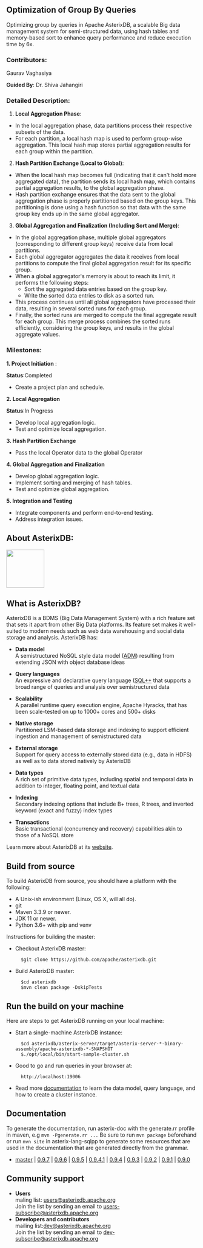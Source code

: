 ## Optimization of Group By Queries

Optimizing group by queries in Apache AsterixDB, a scalable Big data management system for semi-structured data,
using hash tables and memory-based sort to enhance query performance and reduce execution time by 6x.

### Contributors:

Gaurav Vaghasiya

**Guided By**: Dr. Shiva Jahangiri

### Detailed Description:
1. **Local Aggregation Phase**:
- In the local aggregation phase, data partitions process their respective subsets of the data.
- For each partition, a local hash map is used to perform group-wise aggregation. This local hash map stores partial aggregation results for each group within the partition.
2. **Hash Partition Exchange (Local to Global)**:
- When the local hash map becomes full (indicating that it can't hold more aggregated data), the partition sends its local hash map, which contains partial aggregation results, to the global aggregation phase.
- Hash partition exchange ensures that the data sent to the global aggregation phase is properly partitioned based on the group keys. This partitioning is done using a hash function so that data with the same group key ends up in the same global aggregator.
3. **Global Aggregation and Finalization (Including Sort and Merge)**:
- In the global aggregation phase, multiple global aggregators (corresponding to different group keys) receive data from local partitions.
- Each global aggregator aggregates the data it receives from local partitions to compute the final global aggregation result for its specific group.
- When a global aggregator's memory is about to reach its limit, it performs the following steps:
  - Sort the aggregated data entries based on the group key.
  - Write the sorted data entries to disk as a sorted run.
- This process continues until all global aggregators have processed their data, resulting in several sorted runs for each group.
- Finally, the sorted runs are merged to compute the final aggregate result for each group. This merge process combines the sorted runs efficiently, considering the group keys, and results in the global aggregate values.


### Milestones:

**1. Project Initiation** :

**Status**:Completed

- Create a project plan and schedule.

**2. Local Aggregation**

**Status**:In Progress

- Develop local aggregation logic.
- Test and optimize local aggregation.

**3. Hash Partition Exchange**

- Pass the local Operator data to the global Operator

**4. Global Aggregation and Finalization**
- Develop global aggregation logic.
- Implement sorting and merging of hash tables.
- Test and optimize global aggregation.

**5. Integration and Testing**
- Integrate components and perform end-to-end testing.
- Address integration issues.


## About AsterixDB:





<!--
 ! Licensed to the Apache Software Foundation (ASF) under one
 ! or more contributor license agreements.  See the NOTICE file
 ! distributed with this work for additional information
 ! regarding copyright ownership.  The ASF licenses this file
 ! to you under the Apache License, Version 2.0 (the
 ! "License"); you may not use this file except in compliance
 ! with the License.  You may obtain a copy of the License at
 !
 !   http://www.apache.org/licenses/LICENSE-2.0
 !
 ! Unless required by applicable law or agreed to in writing,
 ! software distributed under the License is distributed on an
 ! "AS IS" BASIS, WITHOUT WARRANTIES OR CONDITIONS OF ANY
 ! KIND, either express or implied.  See the License for the
 ! specific language governing permissions and limitations
 ! under the License.
 !-->
<a href="http://asterixdb.apache.org"><img src="http://asterixdb.apache.org/img/asterixdb_tm.png" height=100></img></a>

## What is AsterixDB?

AsterixDB is a BDMS (Big Data Management System) with a rich feature set that sets it apart from other Big Data platforms.  Its feature set makes it well-suited to modern needs such as web data warehousing and social data storage and analysis. AsterixDB has:

- __Data model__<br/>
  A semistructured NoSQL style data model ([ADM](https://ci.apache.org/projects/asterixdb/datamodel.html)) resulting from
  extending JSON with object database ideas

- __Query languages__<br/>
  An expressive and declarative query language ([SQL++](http://asterixdb.apache.org/docs/0.9.7/sqlpp/manual.html) that supports a broad range of queries and analysis over semistructured data

- __Scalability__<br/>
  A parallel runtime query execution engine, Apache Hyracks, that has been scale-tested on up to 1000+ cores and 500+ disks

- __Native storage__<br/>
  Partitioned LSM-based data storage and indexing to support efficient ingestion and management of semistructured data

- __External storage__<br/>
  Support for query access to externally stored data (e.g., data in HDFS) as well as to data stored natively by AsterixDB

- __Data types__<br/>
  A rich set of primitive data types, including spatial and temporal data in addition to integer, floating point, and textual data

- __Indexing__<br/>
  Secondary indexing options that include B+ trees, R trees, and inverted keyword (exact and fuzzy) index types

- __Transactions__<br/>
  Basic transactional (concurrency and recovery) capabilities akin to those of a NoSQL store

Learn more about AsterixDB at its [website](http://asterixdb.apache.org).


## Build from source

To build AsterixDB from source, you should have a platform with the following:

* A Unix-ish environment (Linux, OS X, will all do).
* git
* Maven 3.3.9 or newer.
* JDK 11 or newer.
* Python 3.6+ with pip and venv

Instructions for building the master:

* Checkout AsterixDB master:

        $git clone https://github.com/apache/asterixdb.git

* Build AsterixDB master:

        $cd asterixdb
        $mvn clean package -DskipTests


## Run the build on your machine
Here are steps to get AsterixDB running on your local machine:

* Start a single-machine AsterixDB instance:

        $cd asterixdb/asterix-server/target/asterix-server-*-binary-assembly/apache-asterixdb-*-SNAPSHOT
        $./opt/local/bin/start-sample-cluster.sh

* Good to go and run queries in your browser at:

        http://localhost:19006

* Read more [documentation](https://ci.apache.org/projects/asterixdb/index.html) to learn the data model, query language, and how to create a cluster instance.

## Documentation

To generate the documentation, run asterix-doc with the generate.rr profile in maven, e.g  `mvn -Pgenerate.rr ...`
Be sure to run `mvn package` beforehand or run `mvn site` in asterix-lang-sqlpp to generate some resources that
are used in the documentation that are generated directly from the grammar.

* [master](https://ci.apache.org/projects/asterixdb/index.html) |
  [0.9.7](http://asterixdb.apache.org/docs/0.9.7/index.html) |
  [0.9.6](http://asterixdb.apache.org/docs/0.9.6/index.html) |
  [0.9.5](http://asterixdb.apache.org/docs/0.9.5/index.html) |
  [0.9.4.1](http://asterixdb.apache.org/docs/0.9.4.1/index.html) |
  [0.9.4](http://asterixdb.apache.org/docs/0.9.4/index.html) |
  [0.9.3](http://asterixdb.apache.org/docs/0.9.3/index.html) |
  [0.9.2](http://asterixdb.apache.org/docs/0.9.2/index.html) |
  [0.9.1](http://asterixdb.apache.org/docs/0.9.1/index.html) |
  [0.9.0](http://asterixdb.apache.org/docs/0.9.0/index.html)

## Community support

- __Users__</br>
  maling list: [users@asterixdb.apache.org](mailto:users@asterixdb.apache.org)</br>
  Join the list by sending an email to [users-subscribe@asterixdb.apache.org](mailto:users-subscribe@asterixdb.apache.org)</br>
- __Developers and contributors__</br>
  mailing list:[dev@asterixdb.apache.org](mailto:dev@asterixdb.apache.org)</br>
  Join the list by sending an email to [dev-subscribe@asterixdb.apache.org](mailto:dev-subscribe@asterixdb.apache.org)

